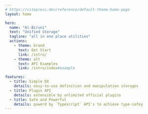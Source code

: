 ```yaml
---
# https://vitepress.dev/reference/default-theme-home-page
layout: home

hero:
  name: "Al-Biruni"
  text: "Unified Storage"
  tagline: "all in one place utilities"
  actions:
    - theme: brand
      text: Get Start
      link: /intro/
    - theme: alt
      text: API Examples
      link: /intro/index#example

features:
  - title: Simple DX
    details: easy-to-use definition and manipulation storages
  - title: Plugin API
    details: extensible by unlimited official plugins
  - title: Safe and Powerful
    details: powerd by `Typescript` API's to achieve type-safey
---
```

